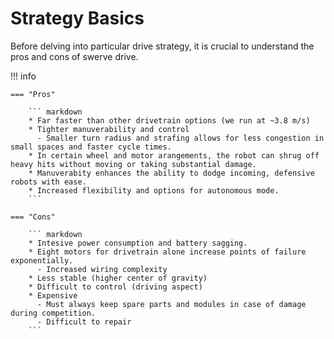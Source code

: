 # Strategy Basics 

Before delving into particular drive strategy, it is crucial to understand the pros and cons of swerve drive.

!!! info

    === "Pros"

        ``` markdown
        * Far faster than other drivetrain options (we run at ~3.8 m/s)
        * Tighter manuverability and control
          - Smaller turn radius and strafing allows for less congestion in small spaces and faster cycle times.
        * In certain wheel and motor arangements, the robot can shrug off heavy hits without moving or taking substantial damage.
        * Manuverabity enhances the ability to dodge incoming, defensive robots with ease. 
        * Increased flexibility and options for autonomous mode.
        ```

    === "Cons"

        ``` markdown
        * Intesive power consumption and battery sagging.
        * Eight motors for drivetrain alone increase points of failure exponentially.
          - Increased wiring complexity
        * Less stable (higher center of gravity)
        * Difficult to control (driving aspect)
        * Expensive
          - Must always keep spare parts and modules in case of damage during competition.
          - Difficult to repair
        ```